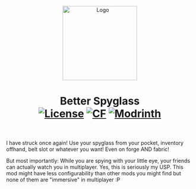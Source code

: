 <p align="center"><img src="https://raw.githubusercontent.com/Peatral/Better-Spyglass/refs/heads/mc1.20.1/dev/common/src/main/resources/assets/better_spyglass/icon.png" alt="Logo" width="200"></p>
<h1 align="center">Better Spyglass<br>
<a href="https://github.com/Peatral/Better-Spyglass/blob/master/LICENSE"><img src="https://img.shields.io/github/license/Peatral/Better-Spyglass?style=flat&color=900c3f" alt="License"></a>
<a href="https://www.curseforge.com/minecraft/mc-mods/better-spyglass"><img src="http://cf.way2muchnoise.eu/1224595.svg" alt="CF"></a>
<a href="https://modrinth.com/mod/better-spyglass"><img src="https://img.shields.io/modrinth/dt/better-spyglass?logo=modrinth&label=&suffix=%20&style=flat&color=242629&labelColor=5ca424&logoColor=1c1c1c" alt="Modrinth"></a>
<br><br>
</h1>
<p>
I have struck once again! Use your spyglass from your pocket, inventory offhand, belt slot or whatever you want! Even on forge AND fabric!

But most importantly: While you are spying with your little eye, your friends can actually watch you in multiplayer. Yes, this is seriously my USP.
This mod might have less configurability than other mods you might find but none of them are "immersive" in multiplayer :P
</p>
